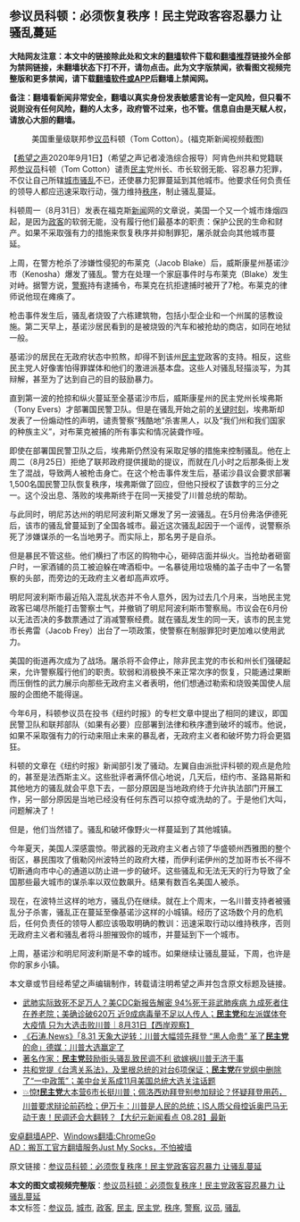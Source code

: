  <h2>参议员科顿：必须恢复秩序！民主党政客容忍暴力 让骚乱蔓延</h2> <p class="notice"><b>大陆网友注意：本文中的链接除此处和文末的<a href="https://github.com/bannedbook/fanqiang" >翻墙</a>软件下载和<a href="https://github.com/killgcd/justmysocks/blob/master/README.md">翻墙推荐</a>链接外全部为禁网链接，未翻墙状态下打不开，请勿点击。此为文字版禁闻，欲看图文视频完整版和更多禁闻，请下载<a href="https://github.com/bannedbook/fanqiang">翻墙软件或APP</a>后翻墙上禁闻网。</p><p>备注：翻墙看新闻非常安全，翻墙以真实身份发表敏感言论有一定风险，但只看不说则没有任何风险，翻的人太多，政府管不过来，也不管。信息自由是天赋人权，请放心大胆的翻墙。</b></p>  <div class="entry"> <figure><figcaption>美国重量级联邦参<a href="https://www.bannedbook.org/bnews/tag/%e8%ae%ae%e5%91%98/" class="st_tag internal_tag" rel="tag" title="标签 议员 下的日志">议员</a>科顿（Tom Cotton）。(福克斯新闻视频截图)</figcaption></figure> <p>【<span class='wp_keywordlink_affiliate'><a href="https://www.soundofhope.org" title="希望之声" target="_blank">希望之声</a></span>2020年9月1日】（希望之声记者凌浩综合报导）阿肯色州共和党籍联邦<a href="https://www.bannedbook.org/bnews/tag/%e5%8f%82%e8%ae%ae%e5%91%98/" class="st_tag internal_tag" rel="tag" title="标签 参议员 下的日志">参议员</a>科顿（Tom Cotton）谴责<a href="https://www.bannedbook.org/bnews/tag/%e6%b0%91%e4%b8%bb/" class="st_tag internal_tag" rel="tag" title="标签 民主 下的日志">民主</a>党州长、市长软弱无能、容忍暴力犯罪，不仅让自己所辖<a href="https://www.bannedbook.org/bnews/tag/%E5%9F%8E%E5%B8%82/" class="st_tag internal_tag" rel="tag" title="标签 城市 下的日志">城市</a><a href="https://www.bannedbook.org/bnews/tag/%E9%AA%9A%E4%B9%B1/" class="st_tag internal_tag" rel="tag" title="标签 骚乱 下的日志">骚乱</a>不已，还使暴力犯罪蔓延到其他城市。他要求任何负责任的领导人都应迅速采取行动，强力维持<a href="https://www.bannedbook.org/bnews/tag/%E7%A7%A9%E5%BA%8F/" class="st_tag internal_tag" rel="tag" title="标签 秩序 下的日志">秩序</a>，制止骚乱蔓延。 </p> <p>科顿周一（8月31日）发表在福克斯<span class='wp_keywordlink_affiliate'><a href="https://www.bannedbook.org/" title="新闻">新闻</a></span>网的文章说，美国一个又一个城市烽烟四起，是因为<a href="https://www.bannedbook.org/bnews/tag/%E6%94%BF%E5%AE%A2/" class="st_tag internal_tag" rel="tag" title="标签 政客 下的日志">政客</a>的软弱无能，没有履行他们最基本的职责：保护公民的生命和财产。如果不采取强有力的措施来恢复秩序并抑制罪犯，屠杀就会向其他城市蔓延。 </p> <p>上周，在警方枪杀了涉嫌性侵犯的布莱克（Jacob Blake）后，威斯康星州基诺沙市（Kenosha）爆发了骚乱。警方在处理一个家庭事件时与布莱克（Blake）发生对峙。据警方说，<a href="https://www.bannedbook.org/bnews/tag/%e8%ad%a6%e5%af%9f/" class="st_tag internal_tag" rel="tag" title="标签 警察 下的日志">警察</a>持有逮捕令，布莱克在抗拒逮捕时被开了7枪。布莱克的律师说他现在瘫痪了。 </p> <p>枪击事件发生后，骚乱者烧毁了六栋建筑物，包括小型企业和一个州属的惩教设施。第二天早上，基诺沙居民看到的是被烧毁的汽车和被抢劫的商店，如同在地狱一般。 </p>  <p>基诺沙的居民在无政府状态中煎熬，却得不到该州<a href="https://www.bannedbook.org/bnews/tag/%e6%b0%91%e4%b8%bb%e5%85%9a/" class="st_tag internal_tag" rel="tag" title="标签 民主党 下的日志">民主党</a>政客的支持。相反，这些民主党人好像害怕得罪媒体和他们的激进派基本盘。这些人对骚乱轻描淡写，为其辩解，甚至为了达到自己的目的鼓励暴力。 </p> <p>直到第一波的抢掠和纵火蔓延至全基诺沙市后，威斯康星州的民主党州长埃弗斯（Tony Evers）才部署国民警卫队。但是在骚乱开始之前的<span class='wp_keywordlink'><a href="https://www.bannedbook.org/forum2/topic151.html" title="关键时刻：李鹏日记" target="_blank">关键时刻</a></span>，埃弗斯却发表了一份煽动性的声明，谴责警察“残酷地”杀害黑人，以及“我们州和我们国家的种族主义”，对布莱克被捕的所有事实和情况装聋作哑。 </p> <p>即使在部署国民警卫队之后，埃弗斯仍然没有采取足够的措施来控制骚乱。他在上周二（8月25日）拒绝了联邦政府提供援助的提议，而就在几小时之后那条街上发生了混战，导致两人被枪击身亡。在这个枪击事件发生后，基诺沙县议会要求部署1,500名国民警卫队恢复秩序，埃弗斯做了回应，但他只授权了该数字的三分之一。这个没出息、落败的埃弗斯终于在同一天接受了川普总统的帮助。 </p> <p>与此同时，明尼苏达州的明尼阿波利斯又爆发了另一波骚乱。在5月份弗洛伊德死后，该市的骚乱曾蔓延到了全国各城市。最近这次骚乱起因于一个谣传，说警察杀死了涉嫌谋杀的一名当地男子。而实际上，那名男子是自杀。 </p>  <p>但是暴民不管这些。他们横扫了市区的购物中心，砸碎店面并纵火。当抢劫者砸窗户时，一家酒铺的员工被迫躲在啤酒柜中。一名暴徒用垃圾桶的盖子击中了一名警察的头部，而旁边的无政府主义者却高声欢呼。 </p> <p>明尼阿波利斯市最近陷入混乱状态并不令人意外，因为过去几个月来，当地民主党政客已竭尽所能打击警察士气，并撤销了明尼阿波利斯市警察局。市议会在6月份以无法否决的多数票通过了消减警察经费。就在骚乱发生的同一天，该市的民主党市长弗雷（Jacob Frey）出台了一项政策，使警察在制服罪犯时更加难以使用武力。 </p> <p>美国的街道再次成为了战场。屠杀将不会停止，除非民主党的市长和州长们强硬起来，允许警察履行他们的职责。软弱和消极换不来正常次序的恢复，只能通过果断而压倒性的武力展示向那些无政府主义者表明，他们想通过勒索和烧毁美国使人屈服的企图绝不能得逞。 </p> <p>今年6月，科顿参议员在投书《纽约时报》的专栏文章中提出了相同的建议，即国民警卫队和联邦部队（如果有必要）应部署到法律和秩序遭到破坏的城市。他说，如果不采取强有力的行动来阻止未来的暴乱者，无政府主义者和破坏势力将会更猖狂。 </p>  <p>科顿的文章在《纽约时报》新闻部引发了骚动。左翼自由派批评科顿的观点是危险的，甚至是法西斯主义。这些批评者满怀信心地说，几天后，纽约市、圣路易斯和其他地方的骚乱就会平息下去，一部分原因是当地政府终于允许执法部门开展工作，另一部分原因是当地已经没有任何东西可以掠夺或洗劫的了。于是他们大叫，问题解决了！ </p> <p>但是，他们当然错了。骚乱和破坏像野火一样蔓延到了其他城镇。 </p> <p>今年夏天，美国人深感震惊。带武器的无政府主义者占领了华盛顿州西雅图的整个街区，暴民围攻了俄勒冈州波特兰的政府大楼，而伊利诺伊州的芝加哥市长不得不切断通向市中心的通道以防止进一步的破坏。这些骚乱和无法无天的行为导致了全国那些最大城市的谋杀率以双位数飙升。结果有数百名美国人被杀。 </p> <p>现在，在波特兰这样的地方，骚乱仍在继续。就在上个周末，一名川普支持者被骚乱分子杀害，骚乱正在蔓延至像基诺沙这样的小城镇。经历了这场数个月的危机后，任何负责任的领导人都应该吸取明确的教训：迅速采取行动以维持秩序，否则无政府主义者和骚乱者将斗胆摧毁你的城市，并蔓延到下一个城市。 </p>  <p>上周，基诺沙和明尼阿波利斯是不幸的城市。如果继续让骚乱蔓延，下周，也许是你的家乡小镇。</p> <p>本文章或节目经希望之声编辑制作，转载请注明希望之声并包含原文标题及链接。</p> <ul class='op-related-articles' title='相关阅读'> <li><a href='https://www.bannedbook.org/bnews/bannedvideo/20200901/1389176.html' target='_blank'>武肺实际致死不足万人？美CDC新报告解密 94%死于非武肺疾病 九成死者住在养老院；美确诊破620万 近9成病毒量不足以人传人；<b>民主党</b>和左派媒体夸大疫情 只为大选击败川普｜8月31日【西岸观察】</a></li> <li><a href='https://www.bannedbook.org/bnews/bannedvideo/20200901/1388927.html' target='_blank'>《石涛.News》「8.31 天象大逆转：川普大幅领先拜登 “黑人命贵” 革了<b>民主党</b>的命」德媒：川普大选赢定了</a></li> <li><a href='https://www.bannedbook.org/bnews/cnnews/20200831/1388397.html' target='_blank'>著名作家：<b>民主党</b>鼓励街头骚乱致民调不利 欲嫁祸川普无济于事</a></li> <li><a href='https://www.bannedbook.org/bnews/bannedvideo/20200826/1388044.html' target='_blank'>共和党提《台湾关系法》，及里根总统的对台6项保证；<b>民主党</b>在党纲中删除了“一中政策”；美中台关系成11月美国总统大选关注话题</a></li> <li><a href='https://www.bannedbook.org/bnews/bannedvideo/20200830/1387991.html' target='_blank'>💥惊❗️<b>民主党</b>大本营6市长挺川普；佩洛西劝拜登别参加辩论？怀疑拜登用药，川普要求辩论前药检；伊万卡：川普是人民的总统；IS人质父母控诉奥巴马无动于衷！民调还会大翻转？【大纪元新闻看点 08.28】最新</a></li> </ul> <p class="texttj"> <a href="https://github.com/bannedbook/fanqiang/wiki/%E7%A6%81%E9%97%BB%E7%BD%91%E5%AE%89%E5%8D%93%E7%BF%BB%E5%A2%99%E6%96%B0%E9%97%BBAPP" target="_blank">安卓翻墙APP</a>、<a href="https://github.com/bannedbook/fanqiang/wiki/Chrome%E4%B8%80%E9%94%AE%E7%BF%BB%E5%A2%99%E5%8C%85" target="_blank">Windows翻墙:ChromeGo</a><br/> <a href="https://github.com/killgcd/justmysocks/blob/master/README.md" target="_blank">AD：搬瓦工官方翻墙服务Just My Socks，不怕被墙</a> </p><p>原文链接：<a class="src_link"  href="https://www.soundofhope.org/post/417148" target="_blank">参议员科顿：必须恢复秩序！民主党政客容忍暴力 让骚乱蔓延</a></p><a name='sharetosocial'></a>         <div><b>本文的图文或视频完整版</b>：<a href='https://www.bannedbook.org/bnews/comments/20200901/1389246.html'>参议员科顿：必须恢复秩序！民主党政客容忍暴力 让骚乱蔓延</a></div>  </div><!--END ENTRY--> <div class="postfooter"> <div>本文标签：<a href="https://www.bannedbook.org/bnews/tag/%e5%8f%82%e8%ae%ae%e5%91%98/" rel="tag">参议员</a>, <a href="https://www.bannedbook.org/bnews/tag/%E5%9F%8E%E5%B8%82/" rel="tag">城市</a>, <a href="https://www.bannedbook.org/bnews/tag/%E6%94%BF%E5%AE%A2/" rel="tag">政客</a>, <a href="https://www.bannedbook.org/bnews/tag/%e6%b0%91%e4%b8%bb/" rel="tag">民主</a>, <a href="https://www.bannedbook.org/bnews/tag/%e6%b0%91%e4%b8%bb%e5%85%9a/" rel="tag">民主党</a>, <a href="https://www.bannedbook.org/bnews/tag/%E7%A7%A9%E5%BA%8F/" rel="tag">秩序</a>, <a href="https://www.bannedbook.org/bnews/tag/%e8%ad%a6%e5%af%9f/" rel="tag">警察</a>, <a href="https://www.bannedbook.org/bnews/tag/%e8%ae%ae%e5%91%98/" rel="tag">议员</a>, <a href="https://www.bannedbook.org/bnews/tag/%E9%AA%9A%E4%B9%B1/" rel="tag">骚乱</a></div>  </div><!--END POSTFOOTER--> 